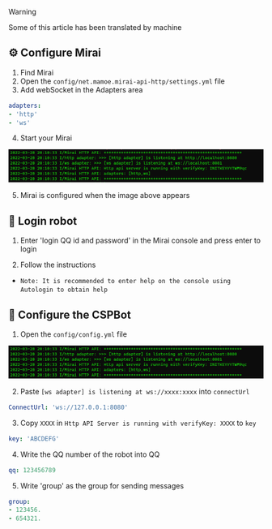 >[!Warning]
>
>Some of this article has been translated by machine
## ⚙ Configure Mirai
1. Find Mirai
2. Open the `config/net.mamoe.mirai-api-http/settings.yml` file
3. Add webSocket in the Adapters area

```yaml
adapters:
- 'http'
- 'ws'
```

4. Start your Mirai

<img src="Pic/3.png" alt="Mirai-Http-API输出" style="zoom:60%"/>

5. Mirai is configured when the image above appears

## 🥽 Login robot
1. Enter 'login QQ id and password' in the Mirai console and press enter to login

2. Follow the instructions

- `Note: It is recommended to enter help on the console using Autologin to obtain help`

## 🔩 Configure the CSPBot
1. Open the `config/config.yml` file

<img src="Pic/3.png" alt=" mirai-http-API output " style="zoom:60%">

2. Paste `[ws adapter] is listening at ws://xxxx:xxxx` into `connectUrl`

```yaml
ConnectUrl: 'ws://127.0.0.1:8080'
```

3. Copy `XXXX` in `Http API Server is running with verifyKey: XXXX` to `key`

```yaml
key: 'ABCDEFG'
```

4. Write the QQ number of the robot into QQ

```yaml
qq: 123456789
```

5. Write 'group' as the group for sending messages

```yaml
group:
- 123456.
- 654321.
```